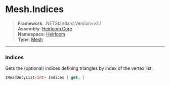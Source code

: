 # Mesh.Indices

> **Framework**: .NETStandard,Version=v2.1  
> **Assembly**: [Heirloom.Core][0]  
> **Namespace**: [Heirloom][0]  
> **Type**: [Mesh][1]

--------------------------------------------------------------------------------

### Indices

Gets the (optional) indices defining triangles by index of the vertex list.

```cs
IReadOnlyList<int> Indices { get; }
```

[0]: ../Heirloom.Core.md
[1]: Heirloom.Mesh.md
